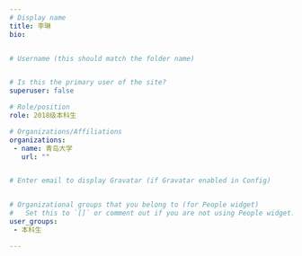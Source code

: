 ```yaml
---
# Display name
title: 李琳
bio: 


# Username (this should match the folder name)


# Is this the primary user of the site?
superuser: false

# Role/position
role: 2018级本科生

# Organizations/Affiliations
organizations:
 - name: 青岛大学
   url: ""


# Enter email to display Gravatar (if Gravatar enabled in Config)


# Organizational groups that you belong to (for People widget)
#   Set this to `[]` or comment out if you are not using People widget.
user_groups:
 - 本科生

---
```




